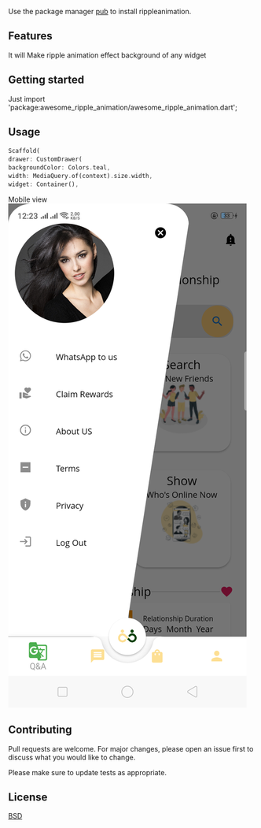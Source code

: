 <!-- 
Simple and customizable Drawer that give beautifull look to your app. Change the user interface of your app with this Drawer.
-->
Use the package manager [pub](https://pub.dev/) to install rippleanimation.

## Features

It will Make ripple animation effect background of any widget

## Getting started

Just import 'package:awesome_ripple_animation/awesome_ripple_animation.dart';

## Usage

```dart
Scaffold(
drawer: CustomDrawer(
backgroundColor: Colors.teal,
width: MediaQuery.of(context).size.width,
widget: Container(),
```
Mobile view
![](https://github.com/AwabSabir373/Awesome_drawer/blob/29522c52e872c2325c3e2ca637813c6848ae52e8/img/screen_short.png?raw=true)




## Contributing
Pull requests are welcome. For major changes, please open an issue first to discuss what you would like to change.

Please make sure to update tests as appropriate.

## License
[BSD](https://opensource.org/licenses/BSD-3-Clause/)

